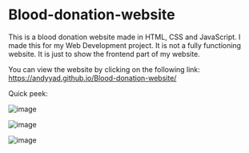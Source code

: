 # Blood-donation-website
This is  a blood donation website made in HTML, CSS and JavaScript. I made this for my Web Development project. It is not a fully functioning website. It is just to show the frontend part of my website.

You can view the website by clicking on the following link: https://andyyad.github.io/Blood-donation-website/

Quick peek: 

![image](https://user-images.githubusercontent.com/80671044/202892694-16bdda3d-479a-44ee-8cf1-4700c2cf33a6.png)

![image](https://user-images.githubusercontent.com/80671044/202892719-4857fbb8-ea41-48c2-b937-bceafd1b8752.png)

![image](https://user-images.githubusercontent.com/80671044/202892755-2216b121-1374-4766-a8d4-5954070f6227.png)
